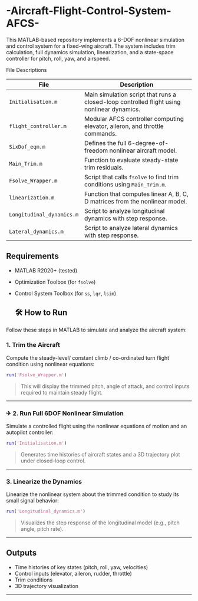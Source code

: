 # -Aircraft-Flight-Control-System-AFCS-
This MATLAB-based repository implements a 6-DOF nonlinear simulation and control system for a fixed-wing aircraft. The system includes trim calculation, full dynamics simulation, linearization, and a state-space controller for pitch, roll, yaw, and airspeed.

File Descriptions

| File                   | Description |
|------------------------|-------------|
| `Initialisation.m`     | Main simulation script that runs a closed-loop controlled flight using nonlinear dynamics. |
| `flight_controller.m`  | Modular AFCS controller computing elevator, aileron, and throttle commands. |
| `SixDof_eqm.m`         | Defines the full 6-degree-of-freedom nonlinear aircraft model. |
| `Main_Trim.m`          | Function to evaluate steady-state trim residuals. |
| `Fsolve_Wrapper.m`     | Script that calls `fsolve` to find trim conditions using `Main_Trim.m`. |
| `linearization.m`      | Function that computes linear A, B, C, D matrices from the nonlinear model. |
| `Longitudinal_dynamics.m` | Script to analyze longitudinal dynamics with step response. |
| `Lateral_dynamics.m` | Script to analyze lateral dynamics with step response. |


##  Requirements
- MATLAB R2020+ (tested)
- Optimization Toolbox (for `fsolve`)
- Control System Toolbox (for `ss`, `lqr`, `lsim`)


  ## 🛠 How to Run

Follow these steps in MATLAB to simulate and analyze the aircraft system:

###  1. **Trim the Aircraft**

Compute the steady-level/ constant climb / co-ordinated turn flight condition using nonlinear equations:
```matlab
run('Fsolve_Wrapper.m')
```
> This will display the trimmed pitch, angle of attack, and control inputs required to maintain steady flight.

---

### ✈ 2. **Run Full 6DOF Nonlinear Simulation**

Simulate a controlled flight using the nonlinear equations of motion and an autopilot controller:
```matlab
run('Initialisation.m')
```
> Generates time histories of aircraft states and a 3D trajectory plot under closed-loop control.

---

###  3. **Linearize the Dynamics**

Linearize the nonlinear system about the trimmed condition to study its small signal behavior:
```matlab
run('Longitudinal_dynamics.m')
```
> Visualizes the step response of the longitudinal model (e.g., pitch angle, pitch rate).

---


##  Outputs

- Time histories of key states (pitch, roll, yaw, velocities)
- Control inputs (elevator, aileron, rudder, throttle)
- Trim conditions
- 3D trajectory visualization

---
